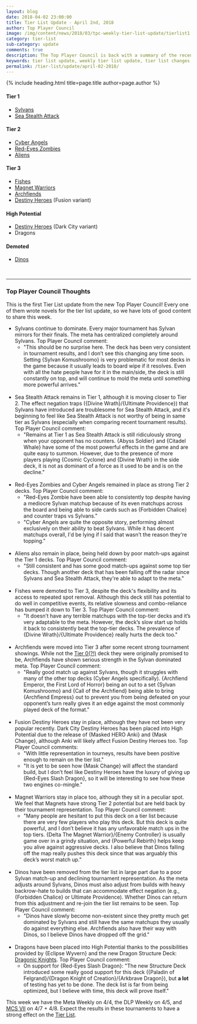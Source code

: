 ```yaml
---
layout: blog
date: 2018-04-02 23:00:00
title: Tier List Update - April 2nd, 2018
author: Top Player Council
image: /img/content/news/2018/03/tpc-weekly-tier-list-update/tierlist1.jpg
category: tier-list
sub-category: update
comments: true
description: The Top Player Council is back with a summary of the recent tier list update. Check out their decissions and reasoning to stay relevant in the current meta. This update includes changes to Fishes, Dinos, Archfiends, Gladiator Beasts and Hazy Flame.
keywords: tier list update, weekly tier list update, tier list changes, buffs, nerfs, april 2 2018
permalink: /tier-list/update/april-02-2018/
---
```


{% include heading.html title=page.title author=page.author %}

#### Tier 1
- [Sylvans](/tier-list/sylvans/) 
- [Sea Stealth Attack](/tier-list/sea-stealth-attack/)

#### Tier 2
- [Cyber Angels](/tier-list/cyber-angels/) 
- [Red-Eyes Zombies](/tier-list/red-eyes-zombies/) 
- [Aliens](/tier-list/aliens/) 

#### Tier 3
- [Fishes](/tier-list/fishes/) 
- [Magnet Warriors](/tier-list/magnet-warriors/) 
- [Archfiends](/tier-list/archfiends/) 
- [Destiny Heroes](/tier-list/destiny-heroes/) (Fusion variant)

#### High Potential
- [Destiny Heroes](/tier-list/destiny-heroes/) (Dark City variant)
- Dragons

#### Demoted
- [Dinos](/tier-list/dinos/) 

<br>

---

### Top Player Council Thoughts

This is the first Tier List update from the new Top Player Council! Every one of them wrote novels for the tier list update, so we have lots of good content to share this week.

- Sylvans continue to dominate. Every major tournament has Sylvan mirrors for their finals. The meta has centralized completely around Sylvans. Top Player Council comment:
    - "This should be no surprise here. The deck has been very consistent in tournament results, and I don’t see this changing any time soon. Setting {Sylvan Komushroomo} is very problematic for most decks in the game because it usually leads to board wipe if it resolves. Even with all the hate people have for it in the main/side, the deck is still constantly on top, and will continue to mold the meta until something more powerful arrives."
<br><br>
- Sea Stealth Attack remains in Tier 1, although it is moving closer to Tier 2. The effect negation traps ({Divine Wrath}/{Ultimate Providence}) that Sylvans have introduced are troublesome for Sea Stealth Attack, and it's beginning to feel like Sea Stealth Attack is not worthy of being in same tier as Sylvans (especially when comparing recent tournament results).
 Top Player Council comment:
    - "Remains at Tier 1 as Sea Stealth Attack is still ridiculously strong when your opponent has no counters. {Abyss Soldier} and {Citadel Whale} have some of the most powerful effects in the game and are quite easy to summon. However, due to the presence of more players playing {Cosmic Cyclone} and {Divine Wrath} in the side deck, it is not as dominant of a force as it used to be and is on the decline."
<br><br>
- Red-Eyes Zombies and Cyber Angels remained in place as strong Tier 2 decks.
 Top Player Council comment: 
    - "Red-Eyes Zombie have been able to consistently top despite having a mediocre Sylvan matchup because of its even matchups across the board and being able to side cards such as {Forbidden Chalice} and counter traps vs Sylvans." 
    - "Cyber Angels are quite the opposite story, performing almost exclusively on their ability to beat Sylvans. While it has decent matchups overall, I'd be lying if I said that wasn't the reason they're topping."
<br><br>
- Aliens also remain in place, being held down by poor match-ups against the Tier 1 decks. Top Player Council comment:
    - "Still consistent and has some good match-ups against some top tier decks. Though another deck that has been falling off the radar since Sylvans and Sea Stealth Attack, they're able to adapt to the meta."
<br><br>
- Fishes were demoted to Tier 3, despite the deck's flexibility and its access to repeated spot removal. Although this deck still has potential to do well in competitive events, its relative slowness and combo-reliance has bumped it down to Tier 3. Top Player Council comment: 
    - "It doesn’t have any terrible matchups with the top-tier decks and it’s very adaptable to the meta. However, the deck’s slow start up holds it back to consistently beat the top-tier decks. The prevalence of {Divine Wrath}/{Ultimate Providence} really hurts the deck too."
<br><br>
- Archfiends were moved into Tier 3 after some recent strong tournament showings. While not the [Tier 0(?!)](https://www.youtube.com/watch?v=CyPm_JXpmo8) deck they were originally promised to be, Archfiends have shown serious strength in the Sylvan dominated meta. Top Player Council comment:
    - "Really good match up against Sylvans, though it struggles with many of the other top decks (Cyber Angels specifically). {Archfiend Emperor, the First Lord of Horror} being an out to a set {Sylvan Komushroomo} and {Call of the Archfiend} being able to bring {Archfiend Empress} out to prevent you from being defeated on your opponent’s turn really gives it an edge against the most commonly played deck of the format."
<br><br>
- Fusion Destiny Heroes stay in place, although they have not been very popular recently. Dark City Destiny Heroes has been placed into High Potential due to the release of {Masked HERO Anki} and {Mask Change}, although Anki will likely affect Fusion Destiny Heroes too. Top Player Council comments: 
    - "With little representation in tourneys, results have been positive enough to remain on the tier list." 
    - "It is yet to be seen how {Mask Change} will affect the standard build, but I don’t feel like Destiny Heroes have the luxury of giving up {Red-Eyes Slash Dragon}, so it will be interesting to see how these two engines co-mingle."
<br><br>
- Magnet Warriors stay in place too, although they sit in a peculiar spot. We feel that Magnets have strong Tier 2 potential but are held back by their tournament representation. Top Player Council comment:
    - "Many people are hesitant to put this deck on a tier list because there are very few players who play this deck. But this deck is quite powerful, and I don’t believe it has any unfavorable match ups in the top tiers. {Delta The Magnet Warrior}/{Enemy Controller} is usually game over in a grindy situation, and {Powerful Rebirth} helps keep you alive against aggressive decks. I also believe that Dinos falling off the map really pushes this deck since that was arguably this deck’s worst match up."
<br><br>
- Dinos have been removed from the tier list in large part due to a poor Sylvan match-up and declining tournament representation. As the meta adjusts around Sylvans, Dinos must also adjust from builds with heavy backrow-hate to builds that can accommodate effect negation (e.g., {Forbidden Chalice} or Ultimate Providence). Whether Dinos can return from this adjustment and re-join the tier list remains to be seen. Top Player Council comment:
    - "Dinos have slowly become non-existent since they pretty much get dominated by Sylvans and still have the same matchups they usually do against everything else. Archfiends also have their way with Dinos, so I believe Dinos have dropped off the grid." 
<br><br>
- Dragons have been placed into High Potential thanks to the possibilities provided by {Eclipse Wyvern} and the new Dragon Structure Deck: [Dragonic Knights](/structure-deck-reviews/dragonic-knights/). Top Player Council comment:
    - On support for {Red-Eyes Slash Dragon}: "The new Structure Deck introduced some really good support for this deck ({Paladin of Felgrand}/{Dragon Knight of Creation}/{Arkbrave Dragon}), but **a lot** of testing has yet to be done. The deck list is far from being optimized, but I believe with time, this deck will prove itself."

This week we have the Meta Weekly on 4/4, the DLP Weekly on 4/5, and [MCS VII](/tournaments/meta-championship-series/) on 4/7 + 4/8. 
Expect the results in these tournaments to have a strong effect on the [Tier List](/tier-list/).
